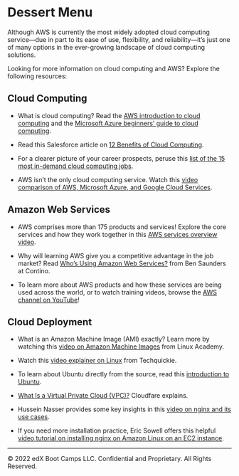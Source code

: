 # Dessert Menu

Although AWS is currently the most widely adopted cloud computing service—due in part to its ease of use, flexibility, and reliability—it’s just one of many options in the ever-growing landscape of cloud computing solutions.

Looking for more information on cloud computing and AWS? Explore the following resources:

## Cloud Computing

* What is cloud computing? Read the [AWS introduction to cloud computing](https://docs.aws.amazon.com/whitepapers/latest/aws-overview/what-is-cloud-computing.html) and the [Microsoft Azure beginners’ guide to cloud computing](https://azure.microsoft.com/en-us/overview/what-is-cloud-computing/).

* Read this Salesforce article on [12 Benefits of Cloud Computing](https://www.salesforce.com/products/platform/best-practices/benefits-of-cloud-computing/).

* For a clearer picture of your career prospects, peruse this [list of the 15 most in-demand cloud computing jobs](https://www.techrepublic.com/article/15-most-in-demand-cloud-computing-jobs/).

* AWS isn’t the only cloud computing service. Watch this [video comparison of AWS, Microsoft Azure, and Google Cloud Services](https://youtu.be/g4_GgBts_OY).

## Amazon Web Services

* AWS comprises more than 175 products and services! Explore the core services and how they work together in this [AWS services overview video](https://youtu.be/TkT4iFRkaZk).

* Why will learning AWS give you a competitive advantage in the job market? Read [Who’s Using Amazon Web Services?](https://www.contino.io/insights/whos-using-aws) from Ben Saunders at Contino.

* To learn more about AWS products and how these services are being used across the world, or to watch training videos, browse the [AWS channel on YouTube](https://www.youtube.com/user/AmazonWebServices)!

## Cloud Deployment

* What is an Amazon Machine Image (AMI) exactly? Learn more by watching this [video on Amazon Machine Images](https://youtu.be/B7M31vywgs4) from Linux Academy.

* Watch this [video explainer on Linux](https://youtu.be/zA3vmx0GaO8) from Techquickie.

* To learn about Ubuntu directly from the source, read this [introduction to Ubuntu](https://help.ubuntu.com/lts/installation-guide/s390x/ch01s01.html).

* [What Is a Virtual Private Cloud (VPC)?](https://www.cloudflare.com/learning/cloud/what-is-a-virtual-private-cloud/) Cloudfare explains.

* Hussein Nasser provides some key insights in this [video on nginx and its use cases](https://youtu.be/WHv_t_yK-QM).

* If you need more installation practice, Eric Sowell offers this helpful [video tutorial on installing nginx on Amazon Linux on an EC2 instance](https://youtu.be/leCZ7htfB_g).

---
© 2022 edX Boot Camps LLC. Confidential and Proprietary. All Rights Reserved.
